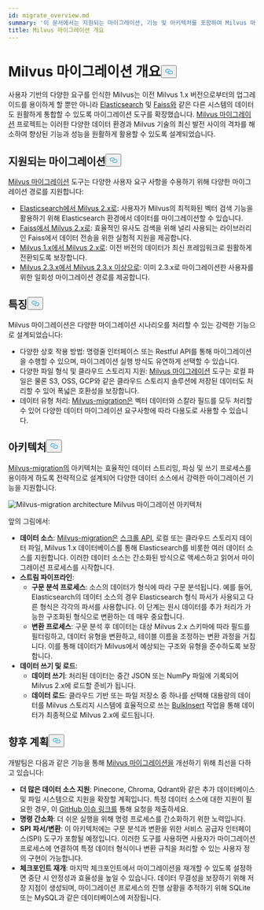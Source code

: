 ```yaml
---
id: migrate_overview.md
summary: '이 문서에서는 지원되는 마이그레이션, 기능 및 아키텍처를 포함하여 Milvus 마이그레이션 도구에 대한 개요를 제공합니다.'
title: Milvus 마이그레이션 개요
---
```

<h1 id="Milvus-Migration-Overview" class="common-anchor-header">Milvus 마이그레이션 개요<button data-href="#Milvus-Migration-Overview" class="anchor-icon" translate="no">
      <svg translate="no"
        aria-hidden="true"
        focusable="false"
        height="20"
        version="1.1"
        viewBox="0 0 16 16"
        width="16"
      >
        <path
          fill="#0092E4"
          fill-rule="evenodd"
          d="M4 9h1v1H4c-1.5 0-3-1.69-3-3.5S2.55 3 4 3h4c1.45 0 3 1.69 3 3.5 0 1.41-.91 2.72-2 3.25V8.59c.58-.45 1-1.27 1-2.09C10 5.22 8.98 4 8 4H4c-.98 0-2 1.22-2 2.5S3 9 4 9zm9-3h-1v1h1c1 0 2 1.22 2 2.5S13.98 12 13 12H9c-.98 0-2-1.22-2-2.5 0-.83.42-1.64 1-2.09V6.25c-1.09.53-2 1.84-2 3.25C6 11.31 7.55 13 9 13h4c1.45 0 3-1.69 3-3.5S14.5 6 13 6z"
        ></path>
      </svg>
    </button></h1><p>사용자 기반의 다양한 요구를 인식한 Milvus는 이전 Milvus 1.x 버전으로부터의 업그레이드를 용이하게 할 뿐만 아니라 <a href="https://www.elastic.co/guide/en/elasticsearch/reference/current/elasticsearch-intro.html">Elasticsearch</a> 및 <a href="https://github.com/facebookresearch/faiss">Faiss와</a> 같은 다른 시스템의 데이터도 원활하게 통합할 수 있도록 마이그레이션 도구를 확장했습니다. <a href="https://github.com/zilliztech/milvus-migration">Milvus 마이그레이션</a> 프로젝트는 이러한 다양한 데이터 환경과 Milvus 기술의 최신 발전 사이의 격차를 해소하여 향상된 기능과 성능을 원활하게 활용할 수 있도록 설계되었습니다.</p>
<h2 id="Supported-migrations" class="common-anchor-header">지원되는 마이그레이션<button data-href="#Supported-migrations" class="anchor-icon" translate="no">
      <svg translate="no"
        aria-hidden="true"
        focusable="false"
        height="20"
        version="1.1"
        viewBox="0 0 16 16"
        width="16"
      >
        <path
          fill="#0092E4"
          fill-rule="evenodd"
          d="M4 9h1v1H4c-1.5 0-3-1.69-3-3.5S2.55 3 4 3h4c1.45 0 3 1.69 3 3.5 0 1.41-.91 2.72-2 3.25V8.59c.58-.45 1-1.27 1-2.09C10 5.22 8.98 4 8 4H4c-.98 0-2 1.22-2 2.5S3 9 4 9zm9-3h-1v1h1c1 0 2 1.22 2 2.5S13.98 12 13 12H9c-.98 0-2-1.22-2-2.5 0-.83.42-1.64 1-2.09V6.25c-1.09.53-2 1.84-2 3.25C6 11.31 7.55 13 9 13h4c1.45 0 3-1.69 3-3.5S14.5 6 13 6z"
        ></path>
      </svg>
    </button></h2><p><a href="https://github.com/zilliztech/milvus-migration">Milvus 마이그레이션</a> 도구는 다양한 사용자 요구 사항을 수용하기 위해 다양한 마이그레이션 경로를 지원합니다:</p>
<ul>
<li><a href="/docs/ko/v2.4.x/es2m.md">Elasticsearch에서 Milvus 2.x로</a>: 사용자가 Milvus의 최적화된 벡터 검색 기능을 활용하기 위해 Elasticsearch 환경에서 데이터를 마이그레이션할 수 있습니다.</li>
<li><a href="/docs/ko/v2.4.x/f2m.md">Faiss에서 Milvus 2.x로</a>: 효율적인 유사도 검색을 위해 널리 사용되는 라이브러리인 Faiss에서 데이터 전송을 위한 실험적 지원을 제공합니다.</li>
<li><a href="/docs/ko/v2.4.x/m2m.md">Milvus 1.x에서 Milvus 2.x로</a>: 이전 버전의 데이터가 최신 프레임워크로 원활하게 전환되도록 보장합니다.</li>
<li><a href="/docs/ko/v2.4.x/from-m2x.md">Milvus 2.3.x에서 Milvus 2.3.x 이상으로</a>: 이미 2.3.x로 마이그레이션한 사용자를 위한 일회성 마이그레이션 경로를 제공합니다.</li>
</ul>
<h2 id="Features" class="common-anchor-header">특징<button data-href="#Features" class="anchor-icon" translate="no">
      <svg translate="no"
        aria-hidden="true"
        focusable="false"
        height="20"
        version="1.1"
        viewBox="0 0 16 16"
        width="16"
      >
        <path
          fill="#0092E4"
          fill-rule="evenodd"
          d="M4 9h1v1H4c-1.5 0-3-1.69-3-3.5S2.55 3 4 3h4c1.45 0 3 1.69 3 3.5 0 1.41-.91 2.72-2 3.25V8.59c.58-.45 1-1.27 1-2.09C10 5.22 8.98 4 8 4H4c-.98 0-2 1.22-2 2.5S3 9 4 9zm9-3h-1v1h1c1 0 2 1.22 2 2.5S13.98 12 13 12H9c-.98 0-2-1.22-2-2.5 0-.83.42-1.64 1-2.09V6.25c-1.09.53-2 1.84-2 3.25C6 11.31 7.55 13 9 13h4c1.45 0 3-1.69 3-3.5S14.5 6 13 6z"
        ></path>
      </svg>
    </button></h2><p>Milvus 마이그레이션은 다양한 마이그레이션 시나리오를 처리할 수 있는 강력한 기능으로 설계되었습니다:</p>
<ul>
<li>다양한 상호 작용 방법: 명령줄 인터페이스 또는 Restful API를 통해 마이그레이션을 수행할 수 있으며, 마이그레이션 실행 방식도 유연하게 선택할 수 있습니다.</li>
<li>다양한 파일 형식 및 클라우드 스토리지 지원: <a href="https://github.com/zilliztech/milvus-migration">Milvus 마이그레이션</a> 도구는 로컬 파일은 물론 S3, OSS, GCP와 같은 클라우드 스토리지 솔루션에 저장된 데이터도 처리할 수 있어 폭넓은 호환성을 보장합니다.</li>
<li>데이터 유형 처리: <a href="https://github.com/zilliztech/milvus-migration">Milvus-migration은</a> 벡터 데이터와 스칼라 필드를 모두 처리할 수 있어 다양한 데이터 마이그레이션 요구사항에 따라 다용도로 사용할 수 있습니다.</li>
</ul>
<h2 id="Architecture" class="common-anchor-header">아키텍처<button data-href="#Architecture" class="anchor-icon" translate="no">
      <svg translate="no"
        aria-hidden="true"
        focusable="false"
        height="20"
        version="1.1"
        viewBox="0 0 16 16"
        width="16"
      >
        <path
          fill="#0092E4"
          fill-rule="evenodd"
          d="M4 9h1v1H4c-1.5 0-3-1.69-3-3.5S2.55 3 4 3h4c1.45 0 3 1.69 3 3.5 0 1.41-.91 2.72-2 3.25V8.59c.58-.45 1-1.27 1-2.09C10 5.22 8.98 4 8 4H4c-.98 0-2 1.22-2 2.5S3 9 4 9zm9-3h-1v1h1c1 0 2 1.22 2 2.5S13.98 12 13 12H9c-.98 0-2-1.22-2-2.5 0-.83.42-1.64 1-2.09V6.25c-1.09.53-2 1.84-2 3.25C6 11.31 7.55 13 9 13h4c1.45 0 3-1.69 3-3.5S14.5 6 13 6z"
        ></path>
      </svg>
    </button></h2><p><a href="https://github.com/zilliztech/milvus-migration">Milvus-migration의</a> 아키텍처는 효율적인 데이터 스트리밍, 파싱 및 쓰기 프로세스를 용이하게 하도록 전략적으로 설계되어 다양한 데이터 소스에서 강력한 마이그레이션 기능을 지원합니다.</p>
<p>
  
   <span class="img-wrapper"> <img translate="no" src="/docs/v2.4.x/assets/milvus-migration-architecture.jpeg" alt="Milvus-migration architecture" class="doc-image" id="milvus-migration-architecture" />
   </span> <span class="img-wrapper"> <span>Milvus 마이그레이션 아키텍처</span> </span></p>
<p>앞의 그림에서:</p>
<ul>
<li><strong>데이터 소스</strong>: <a href="https://github.com/zilliztech/milvus-migration">Milvus-migration은</a> <a href="https://www.elastic.co/guide/en/elasticsearch/reference/current/scroll-api.html">스크롤 API</a>, 로컬 또는 클라우드 스토리지 데이터 파일, Milvus 1.x 데이터베이스를 통해 Elasticsearch를 비롯한 여러 데이터 소스를 지원합니다. 이러한 데이터 소스는 간소화된 방식으로 액세스하고 읽어서 마이그레이션 프로세스를 시작합니다.</li>
<li><strong>스트림 파이프라인</strong>:<ul>
<li><strong>구문 분석 프로세스</strong>: 소스의 데이터가 형식에 따라 구문 분석됩니다. 예를 들어, Elasticsearch의 데이터 소스의 경우 Elasticsearch 형식 파서가 사용되고 다른 형식은 각각의 파서를 사용합니다. 이 단계는 원시 데이터를 추가 처리가 가능한 구조화된 형식으로 변환하는 데 매우 중요합니다.</li>
<li><strong>변환 프로세스</strong>: 구문 분석 후 데이터는 대상 Milvus 2.x 스키마에 따라 필드를 필터링하고, 데이터 유형을 변환하고, 테이블 이름을 조정하는 변환 과정을 거칩니다. 이를 통해 데이터가 Milvus에서 예상되는 구조와 유형을 준수하도록 보장합니다.</li>
</ul></li>
<li><strong>데이터 쓰기 및 로드</strong>:<ul>
<li><strong>데이터 쓰기</strong>: 처리된 데이터는 중간 JSON 또는 NumPy 파일에 기록되어 Milvus 2.x에 로드할 준비가 됩니다.</li>
<li><strong>데이터 로드</strong>: 클라우드 기반 또는 파일 저장소 중 하나를 선택해 대용량의 데이터를 Milvus 스토리지 시스템에 효율적으로 쓰는 <a href="https://milvus.io/api-reference/pymilvus/v2.4.x/ORM/utility/do_bulk_insert.md">BulkInsert</a> 작업을 통해 데이터가 최종적으로 Milvus 2.x에 로드됩니다.</li>
</ul></li>
</ul>
<h2 id="Future-plans" class="common-anchor-header">향후 계획<button data-href="#Future-plans" class="anchor-icon" translate="no">
      <svg translate="no"
        aria-hidden="true"
        focusable="false"
        height="20"
        version="1.1"
        viewBox="0 0 16 16"
        width="16"
      >
        <path
          fill="#0092E4"
          fill-rule="evenodd"
          d="M4 9h1v1H4c-1.5 0-3-1.69-3-3.5S2.55 3 4 3h4c1.45 0 3 1.69 3 3.5 0 1.41-.91 2.72-2 3.25V8.59c.58-.45 1-1.27 1-2.09C10 5.22 8.98 4 8 4H4c-.98 0-2 1.22-2 2.5S3 9 4 9zm9-3h-1v1h1c1 0 2 1.22 2 2.5S13.98 12 13 12H9c-.98 0-2-1.22-2-2.5 0-.83.42-1.64 1-2.09V6.25c-1.09.53-2 1.84-2 3.25C6 11.31 7.55 13 9 13h4c1.45 0 3-1.69 3-3.5S14.5 6 13 6z"
        ></path>
      </svg>
    </button></h2><p>개발팀은 다음과 같은 기능을 통해 <a href="https://github.com/zilliztech/milvus-migration">Milvus 마이그레이션을</a> 개선하기 위해 최선을 다하고 있습니다:</p>
<ul>
<li><strong>더 많은 데이터 소스 지원</strong>: Pinecone, Chroma, Qdrant와 같은 추가 데이터베이스 및 파일 시스템으로 지원을 확장할 계획입니다. 특정 데이터 소스에 대한 지원이 필요한 경우, 이 <a href="https://github.com/zilliztech/milvus-migration/issues">GitHub 이슈 링크를</a> 통해 요청을 제출하세요.</li>
<li><strong>명령 간소화</strong>: 더 쉬운 실행을 위해 명령 프로세스를 간소화하기 위한 노력입니다.</li>
<li><strong>SPI</strong> <strong>파서/변환</strong>: 이 아키텍처에는 구문 분석과 변환을 위한 서비스 공급자 인터페이스(SPI) 도구가 포함될 예정입니다. 이러한 도구를 사용하면 사용자가 마이그레이션 프로세스에 연결하여 특정 데이터 형식이나 변환 규칙을 처리할 수 있는 사용자 정의 구현이 가능합니다.</li>
<li><strong>체크포인트 재개</strong>: 마지막 체크포인트에서 마이그레이션을 재개할 수 있도록 설정하면 중단 시 안정성과 효율성을 높일 수 있습니다. 데이터 무결성을 보장하기 위해 저장 지점이 생성되며, 마이그레이션 프로세스의 진행 상황을 추적하기 위해 SQLite 또는 MySQL과 같은 데이터베이스에 저장됩니다.</li>
</ul>
